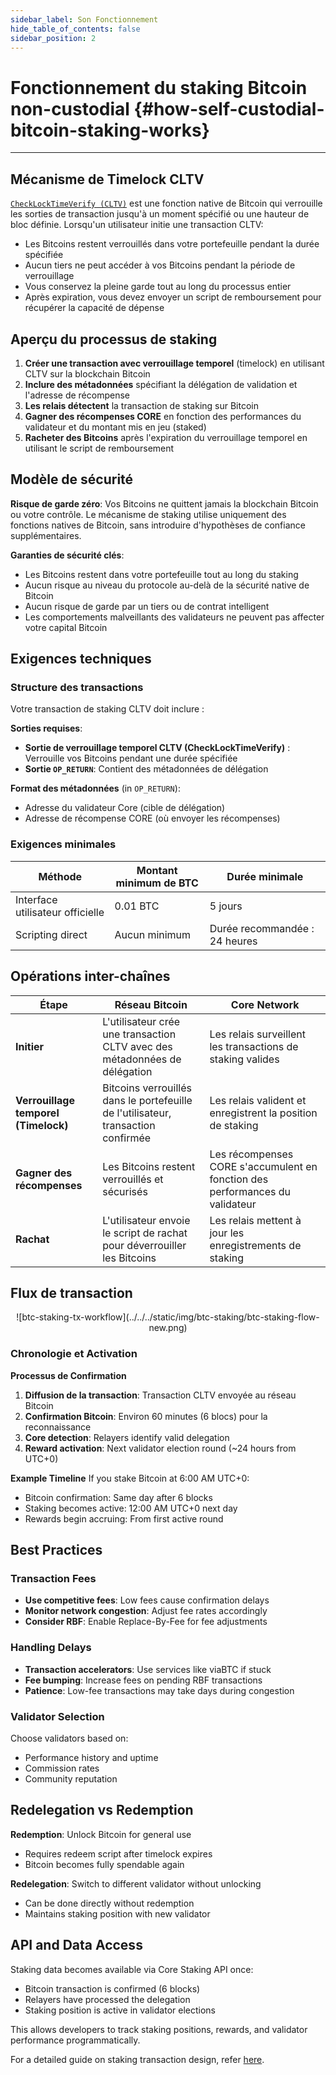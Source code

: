 ```yaml
---
sidebar_label: Son Fonctionnement
hide_table_of_contents: false
sidebar_position: 2
---
```


# Fonctionnement du staking Bitcoin non-custodial {#how-self-custodial-bitcoin-staking-works}

---

## Mécanisme de Timelock CLTV

[`CheckLockTimeVerify (CLTV)`](https://en.bitcoin.it/wiki/Timelock#CheckLockTimeVerify) est une fonction native de Bitcoin qui verrouille les sorties de transaction jusqu'à un moment spécifié ou une hauteur de bloc définie. Lorsqu'un utilisateur initie une transaction CLTV:

- Les Bitcoins restent verrouillés dans votre portefeuille pendant la durée spécifiée
- Aucun tiers ne peut accéder à vos Bitcoins pendant la période de verrouillage
- Vous conservez la pleine garde tout au long du processus entier
- Après expiration, vous devez envoyer un script de remboursement pour récupérer la capacité de dépense

## Aperçu du processus de staking

1. **Créer une transaction avec verrouillage temporel** (timelock) en utilisant CLTV sur la blockchain Bitcoin
2. **Inclure des métadonnées** spécifiant la délégation de validation et l'adresse de récompense
3. **Les relais détectent** la transaction de staking sur Bitcoin
4. **Gagner des récompenses CORE** en fonction des performances du validateur et du montant mis en jeu (staked)
5. **Racheter des Bitcoins** après l'expiration du verrouillage temporel en utilisant le script de remboursement

## Modèle de sécurité

**Risque de garde zéro**: Vos Bitcoins ne quittent jamais la blockchain Bitcoin ou votre contrôle. Le mécanisme de staking utilise uniquement des fonctions natives de Bitcoin, sans introduire d'hypothèses de confiance supplémentaires.

**Garanties de sécurité clés**:

- Les Bitcoins restent dans votre portefeuille tout au long du staking
- Aucun risque au niveau du protocole au-delà de la sécurité native de Bitcoin
- Aucun risque de garde par un tiers ou de contrat intelligent
- Les comportements malveillants des validateurs ne peuvent pas affecter votre capital Bitcoin

## Exigences techniques

### Structure des transactions

Votre transaction de staking CLTV doit inclure :

**Sorties requises**:

- **Sortie de verrouillage temporel CLTV (CheckLockTimeVerify)** : Verrouille vos Bitcoins pendant une durée spécifiée
- **Sortie `OP_RETURN`**: Contient des métadonnées de délégation

**Format des métadonnées** (in `OP_RETURN`):

- Adresse du validateur Core (cible de délégation)
- Adresse de récompense CORE (où envoyer les récompenses)

### Exigences minimales

| **Méthode**                      | **Montant minimum de BTC** | **Durée minimale**                            |
| -------------------------------- | -------------------------- | --------------------------------------------- |
| Interface utilisateur officielle | 0.01 BTC   | 5 jours                                       |
| Scripting direct                 | Aucun minimum              | Durée recommandée : 24 heures |

## Opérations inter-chaînes

| Étape                                                   | Réseau Bitcoin                                                                    | Core Network                                                                 |
| ------------------------------------------------------- | --------------------------------------------------------------------------------- | ---------------------------------------------------------------------------- |
| **Initier**                                             | L'utilisateur crée une transaction CLTV avec des métadonnées de délégation        | Les relais surveillent les transactions de staking valides                   |
| **Verrouillage temporel (Timelock)** | Bitcoins verrouillés dans le portefeuille de l'utilisateur, transaction confirmée | Les relais valident et enregistrent la position de staking                   |
| **Gagner des récompenses**                              | Les Bitcoins restent verrouillés et sécurisés                                     | Les récompenses CORE s'accumulent en fonction des performances du validateur |
| **Rachat**                                              | L'utilisateur envoie le script de rachat pour déverrouiller les Bitcoins          | Les relais mettent à jour les enregistrements de staking                     |

## Flux de transaction

<p align="center">
![btc-staking-tx-workflow](../../../static/img/btc-staking/btc-staking-flow-new.png)
</p>

### Chronologie et Activation

**Processus de Confirmation**

1. **Diffusion de la transaction**: Transaction CLTV envoyée au réseau Bitcoin
2. **Confirmation Bitcoin**: Environ 60 minutes (6 blocs) pour la reconnaissance
3. **Core detection**: Relayers identify valid delegation
4. **Reward activation**: Next validator election round (~24 hours from UTC+0)

**Example Timeline**
If you stake Bitcoin at 6:00 AM UTC+0:

- Bitcoin confirmation: Same day after 6 blocks
- Staking becomes active: 12:00 AM UTC+0 next day
- Rewards begin accruing: From first active round

## Best Practices

### Transaction Fees

- **Use competitive fees**: Low fees cause confirmation delays
- **Monitor network congestion**: Adjust fee rates accordingly
- **Consider RBF**: Enable Replace-By-Fee for fee adjustments

### Handling Delays

- **Transaction accelerators**: Use services like viaBTC if stuck
- **Fee bumping**: Increase fees on pending RBF transactions
- **Patience**: Low-fee transactions may take days during congestion

### Validator Selection

Choose validators based on:

- Performance history and uptime
- Commission rates
- Community reputation

## Redelegation vs Redemption

**Redemption**: Unlock Bitcoin for general use

- Requires redeem script after timelock expires
- Bitcoin becomes fully spendable again

**Redelegation**: Switch to different validator without unlocking

- Can be done directly without redemption
- Maintains staking position with new validator

## API and Data Access

Staking data becomes available via Core Staking API once:

- Bitcoin transaction is confirmed (6 blocks)
- Relayers have processed the delegation
- Staking position is active in validator elections

This allows developers to track staking positions, rewards, and validator performance programmatically.

For a detailed guide on staking transaction design, refer [here](./design.md).
